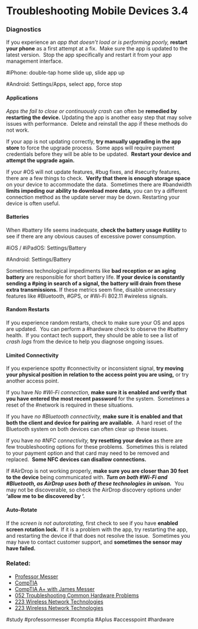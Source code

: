 # Troubleshooting Mobile Devices 3.4

### Diagnostics

If you experience an *app that doesn’t load or is performing poorly,* **restart your phone** as a first attempt at a fix.  Make sure the app is updated to the latest version.  Stop the app specifically and restart it from your app management interface.

#iPhone: double-tap home slide up, slide app up

#Android: Settings/Apps, select app, force stop

#### Applications

*Apps the fail to close or continuously crash* can often be **remedied by restarting the device.** Updating the app is another easy step that may solve issues with performance.  Delete and reinstall the app if these methods do not work.

If your app is not updating correctly, **try manually upgrading in the app store** to force the upgrade process.  Some apps will require payment credentials before they will be able to be updated.  **Restart your device and attempt the upgrade again.**

If your #OS will not update features, #bug fixes, and #security features, there are a few things to check.  **Verify that there is enough storage space** on your device to accommodate the data.  Sometimes there are #bandwidth **limits impeding our ability to download more data,** you can try a different connection method as the update server may be down. Restarting your device is often useful.

#### Batteries

When #battery life seems inadequate, **check the battery usage #utility** to see if there are any obvious causes of excessive power consumption. 

#iOS / #iPadOS: Settings/Battery

#Android: Settings/Battery

Sometimes technological impediments like **bad reception or an aging battery** are responsible for short battery life. **If your device is constantly sending a #ping in search of a signal, the battery will drain from these extra transmissions.** If these metrics seem fine, disable unnecessary features like #Bluetooth, #GPS, or #Wi-Fi 802.11 #wireless signals.

#### Random Restarts

If you experience random restarts, check to make sure your OS and apps are updated.  You can perform a #hardware check to observe the #battery health.  If you contact tech support, they should be able to see a list of *crash logs* from the device to help you diagnose ongoing issues.

#### Limited Connectivity

If you experience spotty #connectivity or inconsistent signal, **try moving your physical position in relation to the access point you are using,** or try another access point.

If you have *No #Wi-Fi connection,* **make sure it is enabled and verify that you have entered the most recent password** for the system.  Sometimes a reset of the #network is required in these situations.

If you have *no #Bluetooth connectivity,* **make sure it is enabled and that both the client and device for pairing are available.**  A hard reset of the Bluetooth system on both devices can often clear up these issues.

If you have *no #NFC connectivity,* **try resetting your device** as there are few troubleshooting options for these problems.  Sometimes this is related to your payment option and that card may need to be removed and replaced.  **Some NFC devices can disallow connections.**

If #AirDrop is not working properly, **make sure you are closer than 30 feet to the device** being communicated with. ***Turn on both #Wi-Fi and #Bluetooth, as AirDrop uses both of these technologies in unison.***  You may not be discoverable, so check the AirDrop discovery options under **‘allow me to be discovered by ‘.**

#### Auto-Rotate

If the *screen is not autorotating,* first check to see if you have **enabled screen rotation lock.**  If it is a problem with the app, try restarting the app, and restarting the device if that does not resolve the issue.  Sometimes you may have to contact customer support, and **sometimes the sensor may have failed.**

### Related:
- [Professor Messer](https://www.professormesser.com/free-a-plus-training/220-1102/220-1102-video/troubleshooting-mobile-devices-220-1102/ "Professor Messer A+ Guide")
- [CompTIA](https://www.comptia.org/ "CompTIA Homepage")
- [CompTIA A+ with James Messer](CompTIA%20A+%20with%20James%20Messer.md)
- [052 Troubleshooting Common Hardware Problems](052%20Troubleshooting%20Common%20Hardware%20Problems.md)
- [223 Wireless Network Technologies](223%20Wireless%20Network%20Technologies.md)
- [223 Wireless Network Technologies](223%20Wireless%20Network%20Technologies.md)

#study #professormesser #comptia #Aplus #accesspoint #hardware 